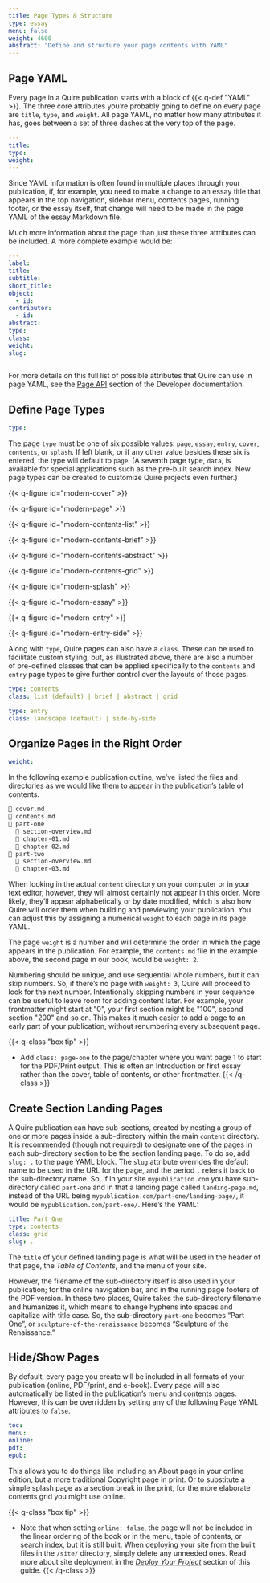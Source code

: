 ```yaml
---
title: Page Types & Structure
type: essay
menu: false
weight: 4600
abstract: "Define and structure your page contents with YAML"
---
```


## Page YAML

Every page in a Quire publication starts with a block of {{< q-def "YAML" >}}. The three core attributes you’re probably going to define on every page are `title`, `type`, and `weight`. All page YAML, no matter how many attributes it has, goes between a set of three dashes at the very top of the page.

```yaml
---
title:
type:
weight:
---
```

Since YAML information is often found in multiple places through your publication, if, for example, you need to make a change to an essay title that appears in the top navigation, sidebar menu, contents pages, running footer, or the essay itself, that change will need to be made in the page YAML of the essay Markdown file.

Much more information about the page than just these three attributes can be included. A more complete example would be:

```yaml
---
label:
title:
subtitle:
short_title:
object:
  - id:
contributor:
  - id:
abstract:
type:
class:
weight:
slug:
---
```

For more details on this full list of possible attributes that Quire can use in page YAML, see the [Page API](/docs-v0/for-developers/#page-api) section of the Developer documentation.

## Define Page Types

```yaml
type:
```

The page `type` must be one of six possible values: `page`, `essay`, `entry`, `cover`, `contents`, or `splash`. If left blank, or if any other value besides these six is entered, the type will default to `page`. (A seventh page type, `data`, is available for special applications such as the pre-built search index. New page types can be created to customize Quire projects even further.)

{{< q-figure id="modern-cover" >}}

{{< q-figure id="modern-page" >}}

{{< q-figure id="modern-contents-list" >}}

{{< q-figure id="modern-contents-brief" >}}

{{< q-figure id="modern-contents-abstract" >}}

{{< q-figure id="modern-contents-grid" >}}

{{< q-figure id="modern-splash" >}}

{{< q-figure id="modern-essay" >}}

{{< q-figure id="modern-entry" >}}

{{< q-figure id="modern-entry-side" >}}

Along with `type`, Quire pages can also have a `class`. These can be used to facilitate custom styling, but, as illustrated above, there are also a number of pre-defined classes that can be applied specifically to the `contents` and `entry` page types to give further control over the layouts of those pages.

```yaml
type: contents
class: list (default) | brief | abstract | grid
```

```yaml
type: entry
class: landscape (default) | side-by-side
```

## Organize Pages in the Right Order

```yaml
weight:
```

In the following example publication outline, we’ve listed the files and directories as we would like them to appear in the publication’s table of contents.

```md
📄 cover.md
📄 contents.md
📁 part-one
  📄 section-overview.md
  📄 chapter-01.md
  📄 chapter-02.md
📁 part-two
  📄 section-overview.md
  📄 chapter-03.md
```

When looking in the actual `content` directory on your computer or in your text editor, however, they will almost certainly not appear in this order. More likely, they’ll appear alphabetically or by date modified, which is also how Quire will order them when building and previewing your publication. You can adjust this by assigning a numerical `weight` to each page in its page YAML.

The page `weight` is a number and will determine the order in which the page appears in the publication. For example, the `contents.md` file in the example above, the second page in our book, would be `weight: 2`.

Numbering should be unique, and use sequential whole numbers, but it can skip numbers. So, if there’s no page with `weight: 3`, Quire will proceed to look for the next number. Intentionally skipping numbers in your sequence can be useful to leave room for adding content later. For example, your frontmatter might start at "0", your first section might be "100", second section "200" and so on. This makes it much easier to add a page to an early part of your publication, without renumbering every subsequent page.

{{< q-class "box tip" >}}
- Add `class: page-one` to the page/chapter where you want page 1 to start for the PDF/Print output. This is often an Introduction or first essay rather than the cover, table of contents, or other frontmatter.
{{< /q-class >}}

## Create Section Landing Pages

A Quire publication can have sub-sections, created by nesting a group of one or more pages inside a sub-directory within the main `content` directory. It is recommended (though not required) to designate one of the pages in each sub-directory section to be the section landing page. To do so, add `slug: .` to the page YAML block. The `slug` attribute overrides the default name to be used in the URL for the page, and the period `.` refers it back to the sub-directory name. So, if in your site `mypublication.com` you have sub-directory called `part-one` and in that a landing page called `landing-page.md`, instead of the URL being `mypublication.com/part-one/landing-page/`, it would be `mypublication.com/part-one/`. Here’s the YAML:

```yaml
title: Part One
type: contents
class: grid
slug: .
```

The `title` of your defined landing page is what will be used in the header of that page, the *Table of Contents*, and the menu of your site.

However, the filename of the sub-directory itself is also used in your publication; for the online navigation bar, and in the running page footers of the PDF version. In these two places, Quire takes the sub-directory filename and humanizes it, which means to change hyphens into spaces and capitalize with title case. So, the sub-directory `part-one` becomes “Part One”, or `sculpture-of-the-renaissance` becomes “Sculpture of the Renaissance.”

## Hide/Show Pages

By default, every page you create will be included in all formats of your publication (online, PDF/print, and e-book). Every page will also automatically be listed in the publication’s menu and contents pages. However, this can be overridden by setting any of the following Page YAML attributes to `false`.

```yaml
toc:
menu:
online:
pdf:
epub:
```

This allows you to do things like including an About page in your online edition, but a more traditional Copyright page in print. Or to substitute a simple splash page as a section break in the print, for the more elaborate contents grid you might use online.

{{< q-class "box tip" >}}
- Note that when setting `online: false`, the page will not be included in the linear ordering of the book or in the menu, table of contents, or search index, but it is still built. When deploying your site from the built files in the `/site/` directory, simply delete any unneeded ones. Read more about site deployment in the [*Deploy Your Project*](/docs-v0/site-deploy/) section of this guide.
{{< /q-class >}}

